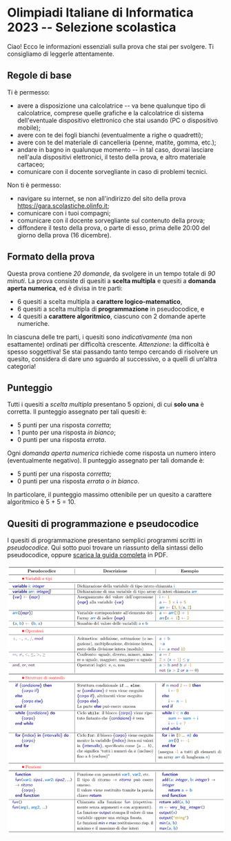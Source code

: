 # Olimpiadi Italiane di Informatica 2023 -- Selezione scolastica

Ciao!
Ecco le informazioni essenziali sulla prova che stai per svolgere.
Ti consigliamo di leggerle attentamente.

## Regole di base

Ti è permesso:

- avere a disposizione una calcolatrice -- va bene qualunque tipo di calcolatrice, comprese quelle grafiche e la calcolatrice di sistema dell'eventuale dispositivo elettronico che stai usando (PC o dispositivo mobile);
- avere con te dei fogli bianchi (eventualmente a righe o quadretti);
- avere con te del materiale di cancelleria (penne, matite, gomma, etc.);
- andare in bagno in qualunque momento -- in tal caso, dovrai lasciare nell'aula dispositivi elettronici, il testo della prova, e altro materiale cartaceo;
- comunicare con il docente sorvegliante in caso di problemi tecnici.

Non ti è permesso:

- navigare su internet, se non all'indirizzo del sito della prova https://gara.scolastiche.olinfo.it;
- comunicare con i tuoi compagni;
- comunicare con il docente sorvegliante sul contenuto della prova;
- diffondere il testo della prova, o parte di esso, prima delle 20:00 del giorno della prova (16 dicembre).

## Formato della prova

Questa prova contiene _20 domande_, da svolgere in un tempo totale di _90 minuti_.
La prova consiste di quesiti a **scelta multipla** e quesiti a **domanda aperta numerica**, ed è divisa in tre parti:

- 6 quesiti a scelta multipla a **carattere logico-matematico**,
- 6 quesiti a scelta multipla di **programmazione** in pseudocodice, e
- 4 quesiti a **carattere algoritmico**, ciascuno con 2 domande aperte numeriche.

In ciascuna delle tre parti, i quesiti sono _indicativamente_ (ma non esattamente) ordinati per difficoltà crescente.
_Attenzione_: la difficoltà è spesso soggettiva! Se stai passando tanto tempo cercando di risolvere un quesito, considera di dare uno sguardo al successivo, o a quelli di un’altra categoria!

## Punteggio

Tutti i quesiti a _scelta multipla_ presentano 5 opzioni, di cui **solo una** è corretta.
Il punteggio assegnato per tali quesiti è:

- 5 punti per una risposta _corretta_;
- 1 punto per una risposta _in bianco_;
- 0 punti per una risposta _errata_.

Ogni _domanda aperta numerica_ richiede come risposta un numero intero (eventualmente negativo).
Il punteggio assegnato per tali domande è:

- 5 punti per una risposta _corretta_;
- 0 punti per una risposta _errata_ o _in bianco_.

In particolare, il punteggio massimo ottenibile per un quesito a carattere algoritmico è 5 + 5 = 10.

## Quesiti di programmazione e pseudocodice

I quesiti di programmazione presentano semplici programmi scritti in _pseudocodice_.
Qui sotto puoi trovare un riassunto della sintassi dello pseudocodice, oppure
[scarica la guida completa](https://www.olimpiadi-informatica.it/images/Pseudocodice.pdf) in PDF.

![Riassunto guida pseudocodice](pseudocodice-cheatsheet.svg)

